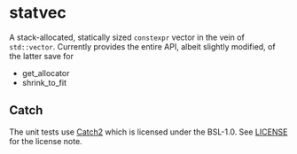 # statvec

A stack-allocated, statically sized `constexpr` vector in the vein of `std::vector`. Currently provides the entire API, albeit slightly modified, of the latter save for

* get_allocator
* shrink_to_fit

## Catch

The unit tests use [Catch2](https://github.com/catchorg/Catch2) which is licensed under the BSL-1.0. See [LICENSE](LICENSE) for the license note.
